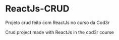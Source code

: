 # ReactJs-CRUD
Projeto crud feito com ReactJs no curso da Cod3r 

Crud project made with ReactJs in the cod3r course